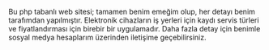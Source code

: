 Bu php tabanlı web sitesi; tamamen benim emeğim olup, her detayı benim tarafımdan yapılmıştır. Elektronik cihazların iş yerleri için kaydı servis türleri ve fiyatlandırması için birebir bir uygulamadır. Daha fazla detay için benimle sosyal medya hesaplarım üzerinden
iletişime geçebilirsiniz. 
